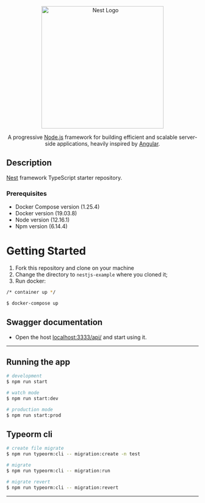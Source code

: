 <p align="center">
  <a href="http://nestjs.com/" target="blank"><img src="https://nestjs.com/img/logo_text.svg" width="320" alt="Nest Logo" /></a>
</p>

  <p align="center">A progressive <a href="http://nodejs.org" target="blank">Node.js</a> framework for building efficient and scalable server-side applications, heavily inspired by <a href="https://angular.io" target="blank">Angular</a>.</p>
    <p align="center">

## Description

[Nest](https://github.com/nestjs/nest) framework TypeScript starter repository.

### Prerequisites
* Docker Compose version (1.25.4)
* Docker version (19.03.8)
* Node version (12.16.1)
* Npm version (6.14.4)

# Getting Started
1. Fork this repository and clone on your machine
2. Change the directory to `nestjs-example` where you cloned it;
3. Run docker:

```bash
/* container up */

$ docker-compose up
```
## Swagger documentation
- Open the host [localhost:3333/api/](http://localhost:3333/api/) and start using it.
---

## Running the app

```bash
# development
$ npm run start

# watch mode
$ npm run start:dev

# production mode
$ npm run start:prod
```

## Typeorm cli
```bash
# create file migrate
$ npm run typeorm:cli -- migration:create -n test

# migrate
$ npm run typeorm:cli -- migration:run

# migrate revert
$ npm run typeorm:cli -- migration:revert
```
---